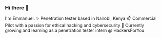 ### Hi there 👋

I'm Emmanuel.
✨ Penetration tester based in Nairobi, Kenya
📫 Commercial Pilot with a passion for ethical hacking and cybersecurity
💬 Currently growing and learning as a penetration tester intern @ HackersForYou
